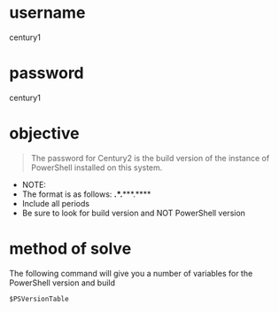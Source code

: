 # username
century1
# password
century1
# objective
> The password for Century2 is the build version of the instance of PowerShell installed on this system.
* NOTE:
* The format is as follows: **.*.*****.****
* Include all periods
* Be sure to look for build version and NOT PowerShell version
# method of solve
The following command will give you a number of variables for the PowerShell version and build
```
$PSVersionTable
```
